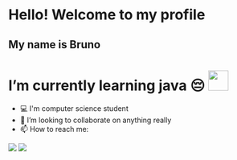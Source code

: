 # Hello! Welcome to my profile
## My name is Bruno

# I’m currently learning java 😔   <img src="https://cdn.jsdelivr.net/gh/devicons/devicon/icons/java/java-original.svg" width="40" height="40"/>

- 💻 I'm computer science student        
- 👯 I’m looking to collaborate on anything really
- 📫 How to reach me:
<div>
<a href = "mailto:brunobbianchini@gmail.com"><img src="https://img.shields.io/badge/Gmail-D14836?style=for-the-badge&logo=gmail&logoColor=white" target="_blank"></a>  
<a href = "https://discordapp.com/users/246803686355894273"><img src="https://img.shields.io/badge/Discord-%235865F2.svg?style=for-the-badge&logo=discord&logoColor=white" target="_blank"></a>  
</div>

